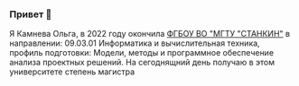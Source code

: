 ### Привет 👋 

Я Камнева Ольга, в 2022 году окончила [ФГБОУ ВО "МГТУ "СТАНКИН"](https://stankin.ru) в направлении: 09.03.01 Информатика и вычислительная техника, профиль подготовки: Модели, методы и программное обеспечение анализа проектных решений. На сегоднящний день получаю в этом университете степень магистра 

<!--
**kamneva/kamneva** is a ✨ _special_ ✨ repository because its `README.md` (this file) appears on your GitHub profile.

Here are some ideas to get you started:

- 🔭 I’m currently working on ...
- 🌱 I’m currently learning ...
- 👯 I’m looking to collaborate on ...
- 🤔 I’m looking for help with ...
- 💬 Ask me about ...
- 📫 How to reach me: ...
- 😄 Pronouns: ...
- ⚡ Fun fact: ...
-->
